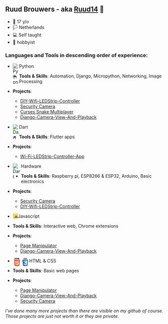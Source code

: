 ## Ruud Brouwers - aka [Ruud14][github] 👋
- 🌱 17 y/o
- 🏳 Netherlands
- 💻 Self taught
- 🔭 hobbyist

### Languages and Tools in descending order of experience: 
- Python <img align="left" alt="Python" width="20px" src="https://upload.wikimedia.org/wikipedia/commons/c/c3/Python-logo-notext.svg"/>
- **Tools & Skills**: Automation, Django, Micropython, Networking, Image Processing
- **Projects**: 
    - [DIY-Wifi-LEDStrip-Controller]
    - [Security Camera]
    - [Curses Snake Multiplayer]
    - [Django-Camera-View-And-Playback] 
    
- Dart <img align="left" alt="Dart" width="20px" src="https://upload.wikimedia.org/wikipedia/commons/7/7e/Dart-logo.png" />
- **Tools & Skills**: Flutter apps
- **Projects**: 
    - [Wi-Fi-LEDStrip-Controller-App]
    
- Hardware <img align="left" alt="Dart" width="26px" src="https://joy-it.net/files/files/Produkte/SBC-NodeMCU-ESP32/SBC-NodeMCU-ESP32-01.png" />
- **Tools & Skills**: Raspberry pi, ESP8266 & ESP32, Arduino, Basic electronics
- **Projects**:
    - [Security Camera]
    - [DIY-Wifi-LEDStrip-Controller]
       
- Javascript <img align="left" alt="JavaScript" width="16px" src="https://raw.githubusercontent.com/github/explore/80688e429a7d4ef2fca1e82350fe8e3517d3494d/topics/javascript/javascript.png" />
- **Tools & Skills**: Interactive web, Chrome extensions
- **Projects**: 
    - [Page Manipulator]
    - [Django-Camera-View-And-Playback]
    
- HTML <img align="left" alt="HTML5" width="26px" src="https://raw.githubusercontent.com/github/explore/80688e429a7d4ef2fca1e82350fe8e3517d3494d/topics/html/html.png" /> & CSS <img align="left" alt="Sass" width="26px" src="https://raw.githubusercontent.com/github/explore/80688e429a7d4ef2fca1e82350fe8e3517d3494d/topics/css/css.png"/>
- **Tools & Skills**: Basic web pages
- **Projects**: 
    - [Page Manipulator]
    - [Django-Camera-View-And-Playback]  
    - [Security Camera]

_I've done many more projects than there are visible on my github of course. Those projects are just not worth it or they are private._

[github]: https://github.com/Ruud14
[Django-Camera-View-And-Playback]: https://github.com/Ruud14/Django-Camera-View-And-Playback
[DIY-Wifi-LEDStrip-Controller]: https://github.com/Ruud14/DIY-Wifi-LEDStrip-Controller
[Security Camera]: https://github.com/Ruud14/SecurityCamera
[Wi-Fi-LEDStrip-Controller-App]: https://github.com/Ruud14/Wifi-LEDStrip-Controller-App
[Curses Snake Multiplayer]: https://github.com/Ruud14/Curses-Snake-MultiPlayer
[Page Manipulator]: https://github.com/Ruud14/Page-Manipulator
